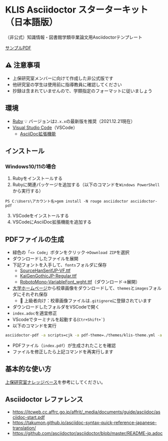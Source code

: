 # KLIS Asciidoctor スターターキット（日本語版）

（非公式）知識情報・図書館学類卒業論文用Asciidoctorテンプレート

[サンプルPDF](index.pdf)

## :warning: 注意事項
- 上保研究室メンバーに向けて作成した非公式版です
- 他研究室の学生は使用前に指導教員に確認してください
- 抄録は含まれていませんので、学類指定のフォーマットに従いましょう

## 環境

- [Ruby](https://rubyinstaller.org/) :bulb: バージョンは`2.x.x`の最新版を推奨（2021.12.21現在）
- [Visual Studio Code](https://azure.microsoft.com/ja-jp/products/visual-studio-code/)（VSCode）
    - [AsciiDoc拡張機能](https://marketplace.visualstudio.com/items?itemName=asciidoctor.asciidoctor-vscode)

## インストール

### Windows10/11の場合

1. Rubyをインストールする
2. Rubyに関連パッケージを追加する（以下のコマンドを`Windows PowerShell`から実行する）
```
PS C:\Users\アカウント名>gem install -N rouge asciidoctor asciidoctor-pdf
```
3. VSCodeをインストールする
4. VSCodeにAsciiDoc拡張機能を追加する

## PDFファイルの生成

- 緑色の「`<> Code`」ボタンをクリック→`Download ZIP`を選択
- ダウンロードしたファイルを展開
- 下記フォントを入手して、`fonts`フォルダに保存
    - [SourceHanSerifJP-VF.ttf](https://github.com/adobe-fonts/source-han-serif/tree/release/Variable/TTF/Subset)
    - [KaiGenGothicJP-Regular.ttf](https://github.com/chloerei/asciidoctor-pdf-cjk-kai_gen_gothic/releases)
    - [RobotoMono-VariableFont_wght.ttf](https://fonts.google.com/specimen/Roboto+Mono)（ダウンロード→展開）
- [大学ホームページ](https://www.tsukuba.ac.jp/about/outline-logomark/)から校章画像をダウンロードして、`themes`と`images`フォルダにそれぞれ保存
    - :muscle: 上級者向け：校章画像ファイルは`.gitignore`に登録されています
- ダウンロードしたフォルダをVSCodeで開く
- `index.adoc`を適宜修正
- VScodeでターミナルを起動する(`` Ctr+Shift+` ``)
- 以下のコマンドを実行
```bash
asciidoctor-pdf -a scripts=cjk -a pdf-theme=./themes/klis-theme.yml -a pdf-fontsdir=./fonts index.adoc 
```
- PDFファイル（`index.pdf`）が生成されたことを確認
- ファイルを修正したら上記コマンドを再実行します

## 基本的な使い方

[上保研究室ナレッジベース](https://joholab.github.io/kb/research/how-to-use-asciidoctor/)を参考にしてください。

## Asciidoctor レファレンス

- https://itcweb.cc.affrc.go.jp/affrit/_media/documents/guide/asciidoc/asciidoc-start.pdf
- https://takumon.github.io/asciidoc-syntax-quick-reference-japanese-translation/
- https://github.com/asciidoctor/asciidoctor/blob/master/README-jp.adoc
